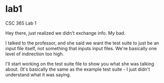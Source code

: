 # lab1
CSC 365 Lab 1

Hey there, just realized we didn't exchange info.  My bad.

I talked to the professor, and she said we want the test suite to just be an input file itself, not something that inputs input files.
We're basically one level of indirection too high.

I'll start working on the test suite file to show you what she was talking about.  (It's basically the same as the example test suite - I just didn't understand what it was saying.

